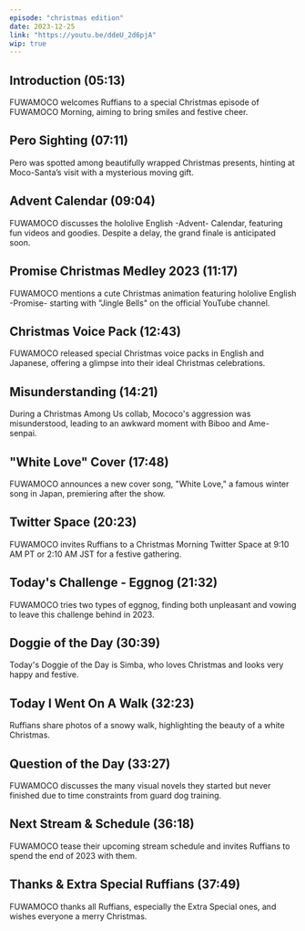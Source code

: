 ```yaml
---
episode: "christmas edition"
date: 2023-12-25
link: "https://youtu.be/ddeU_2d6pjA"
wip: true
---
```


## Introduction (05:13)

FUWAMOCO welcomes Ruffians to a special Christmas episode of FUWAMOCO Morning, aiming to bring smiles and festive cheer.

## Pero Sighting (07:11)

Pero was spotted among beautifully wrapped Christmas presents, hinting at Moco-Santa’s visit with a mysterious moving gift.

## Advent Calendar (09:04)

FUWAMOCO discusses the hololive English -Advent- Calendar, featuring fun videos and goodies. Despite a delay, the grand finale is anticipated soon.

## Promise Christmas Medley 2023 (11:17)

FUWAMOCO mentions a cute Christmas animation featuring hololive English -Promise- starting with "Jingle Bells" on the official YouTube channel.

## Christmas Voice Pack (12:43)

FUWAMOCO released special Christmas voice packs in English and Japanese, offering a glimpse into their ideal Christmas celebrations.

## Misunderstanding (14:21)

During a Christmas Among Us collab, Mococo's aggression was misunderstood, leading to an awkward moment with Biboo and Ame-senpai.

## "White Love" Cover (17:48)

FUWAMOCO announces a new cover song, "White Love," a famous winter song in Japan, premiering after the show.

## Twitter Space (20:23)

FUWAMOCO invites Ruffians to a Christmas Morning Twitter Space at 9:10 AM PT or 2:10 AM JST for a festive gathering.

## Today's Challenge - Eggnog (21:32)

FUWAMOCO tries two types of eggnog, finding both unpleasant and vowing to leave this challenge behind in 2023.

## Doggie of the Day (30:39)

Today's Doggie of the Day is Simba, who loves Christmas and looks very happy and festive.

## Today I Went On A Walk (32:23)

Ruffians share photos of a snowy walk, highlighting the beauty of a white Christmas.

## Question of the Day (33:27)

FUWAMOCO discusses the many visual novels they started but never finished due to time constraints from guard dog training.

## Next Stream & Schedule (36:18)

FUWAMOCO tease their upcoming stream schedule and invites Ruffians to spend the end of 2023 with them.

## Thanks & Extra Special Ruffians (37:49)

FUWAMOCO thanks all Ruffians, especially the Extra Special ones, and wishes everyone a merry Christmas.
